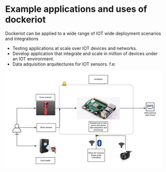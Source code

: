 # Example applications and uses of dockeriot

Dockeriot can be applied to a wide range of IOT wide deployment scenarios and integrations 

* Testing applications at scale over IOT devices and networks.  
* Develop application that integrate and scale in million of devices under an IOT environment.
* Data adquisition arquitectures for IOT sensors. f.e: 
<img src="./TEOS(3).png">

